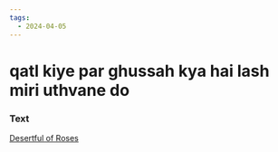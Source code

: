 ```yaml
---
tags:
  - 2024-04-05
---
```

# qatl kiye par ghussah kya hai lash miri uthvane do

### Text
[Desertful of Roses](https://franpritchett.com/00garden/12c/1219/index_1219.html)

